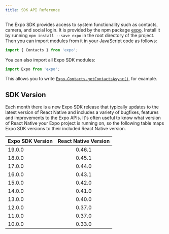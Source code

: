 ```yaml
---
title: SDK API Reference
---
```


The Expo SDK provides access to system functionality such as contacts, camera, and social login. It is provided by the npm package [expo](https://www.npmjs.com/package/expo). Install it by running `npm install --save expo` in the root directory of the project. Then you can import modules from it in your JavaScript code as follows:

```javascript
import { Contacts } from 'expo';
```

You can also import all Expo SDK modules:

```javascript
import Expo from 'expo';
```

This allows you to write [`Expo.Contacts.getContactsAsync()`](contacts.html#expocontactsgetcontactsasync "Expo.Contacts.getContactsAsync"), for example.

## SDK Version

Each month there is a new Expo SDK release that typically updates to the
latest version of React Native and includes a variety of bugfixes,
features and improvements to the Expo APIs. It's often useful to know
what version of React Native your Expo project is running on, so the
following table maps Expo SDK versions to their included React Native
version.

| Expo SDK Version | React Native Version |
| ---------------- |:--------------------:|
| 19.0.0           | 0.46.1               |
| 18.0.0           | 0.45.1               |
| 17.0.0           | 0.44.0               |
| 16.0.0           | 0.43.1               |
| 15.0.0           | 0.42.0               |
| 14.0.0           | 0.41.0               |
| 13.0.0           | 0.40.0               |
| 12.0.0           | 0.37.0               |
| 11.0.0           | 0.37.0               |
| 10.0.0           | 0.33.0               |
